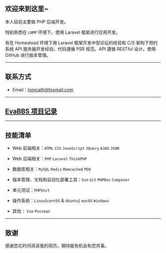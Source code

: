 ## 欢迎来到这里~

本人目前主要做 PHP 后端开发。

特别熟悉在 `LNMP` 环境下，使用 Laravel 框架进行应用开发。

有在 Homestead 环境下用 Laravel 框架开发中型论坛的经验和 C/S 架构下预约系统 API 服务器开发经验。代码遵循 PSR 规范。API 遵循 RESTful 设计。使用 GitHub 进行版本管理。

---
## 联系方式

- Email：tomcath@foxmail.com

---

## [EvaBBS 项目记录](https://github.com/Catname/Catname.github.io/blob/main/bbs.md)

---
## 技能清单

- Web 前端相关：`HTML` `CSS` `JavaScript` `JQuery` `AJAX` `JSON`

- Web 后端相关：`PHP` `Laravel` `ThinkPHP`

- 数据库相关：`MySQL` `Redis` `Memcached` `PDO`

- 版本管理、文档和自动化部署工具：`Svn` `Git` `PHPDoc` `Composer`

- 单元测试：`PHPUnit`

- 操作系统：`Linux`(`centOS` & `Ubuntu`) `macOS` `Windows`

- 其他： `Vim` `Postman`

---

## 致谢
感谢您花时间阅读我的简历，期待能有机会和您共事。
